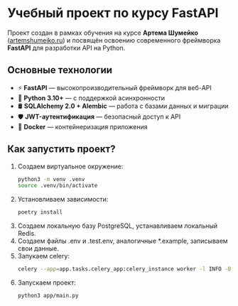 # Учебный проект по курсу FastAPI

Проект создан в рамках обучения на курсе **Артема Шумейко** ([artemshumeiko.ru](https://artemshumeiko.ru)) и посвящён освоению современного фреймворка **FastAPI** для разработки API на Python.

## Основные технологии
- ⚡ **FastAPI** — высокопроизводительный фреймворк для веб-API
- 🐍 **Python 3.10+** — с поддержкой асинхронности
- 🛢️ **SQLAlchemy 2.0 + Alembic** — работа с базами данных и миграции
- 🛡️ **JWT-аутентификация** — безопасный доступ к API
- 🐳 **Docker** — контейнеризация приложения

## Как запустить проект?
1. Создаем виртуальное окружение:
   ```bash
   python3 -m venv .venv
   source .venv/bin/activate
2. Установливаем зависимости:
   ```bash
   poetry install
3. Создаем локальную базу PostgreSQL, устанавливаем локальный Redis.
4. Создаем файлы .env и .test.env, аналогичные *.example, записываем свои данные.
5. Запукаем celery:
   ```bash
   celery --app=app.tasks.celery_app:celery_instance worker -l INFO -B
5. Запускаем проект:
   ```bash
   python3 app/main.py